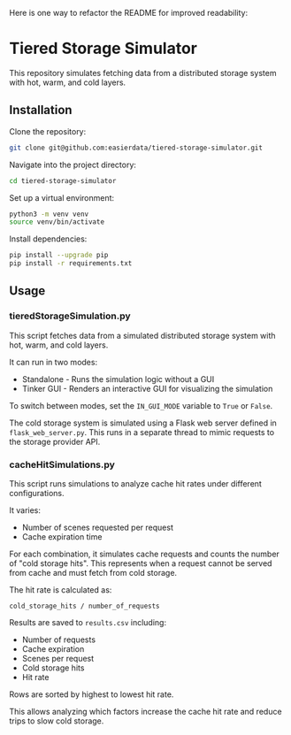 Here is one way to refactor the README for improved readability:

# Tiered Storage Simulator

This repository simulates fetching data from a distributed storage system with hot, warm, and cold layers.

## Installation

Clone the repository:

```bash
git clone git@github.com:easierdata/tiered-storage-simulator.git
```

Navigate into the project directory:

```bash
cd tiered-storage-simulator
```

Set up a virtual environment:

```bash
python3 -m venv venv
source venv/bin/activate
```

Install dependencies:

```bash
pip install --upgrade pip
pip install -r requirements.txt
```

## Usage

### tieredStorageSimulation.py

This script fetches data from a simulated distributed storage system with hot, warm, and cold layers.

It can run in two modes:

- Standalone - Runs the simulation logic without a GUI
- Tinker GUI - Renders an interactive GUI for visualizing the simulation

To switch between modes, set the `IN_GUI_MODE` variable to `True` or `False`.

The cold storage system is simulated using a Flask web server defined in `flask_web_server.py`. This runs in a separate thread to mimic requests to the storage provider API.

### cacheHitSimulations.py

This script runs simulations to analyze cache hit rates under different configurations.

It varies:

- Number of scenes requested per request
- Cache expiration time

For each combination, it simulates cache requests and counts the number of "cold storage hits". This represents when a request cannot be served from cache and must fetch from cold storage.

The hit rate is calculated as:

```
cold_storage_hits / number_of_requests
```

Results are saved to `results.csv` including:

- Number of requests
- Cache expiration
- Scenes per request
- Cold storage hits
- Hit rate

Rows are sorted by highest to lowest hit rate.

This allows analyzing which factors increase the cache hit rate and reduce trips to slow cold storage.
